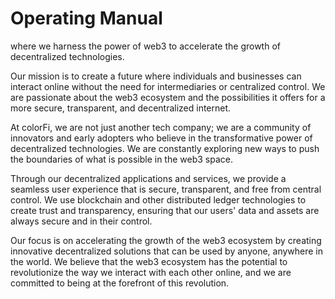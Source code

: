 # Operating Manual

where we harness the power of web3 to accelerate the growth of decentralized technologies.

Our mission is to create a future where individuals and businesses can interact online without the need for intermediaries or centralized control. We are passionate about the web3 ecosystem and the possibilities it offers for a more secure, transparent, and decentralized internet.

At colorFi, we are not just another tech company; we are a community of innovators and early adopters who believe in the transformative power of decentralized technologies. We are constantly exploring new ways to push the boundaries of what is possible in the web3 space.

Through our decentralized applications and services, we provide a seamless user experience that is secure, transparent, and free from central control. We use blockchain and other distributed ledger technologies to create trust and transparency, ensuring that our users' data and assets are always secure and in their control.

Our focus is on accelerating the growth of the web3 ecosystem by creating innovative decentralized solutions that can be used by anyone, anywhere in the world. We believe that the web3 ecosystem has the potential to revolutionize the way we interact with each other online, and we are committed to being at the forefront of this revolution.
